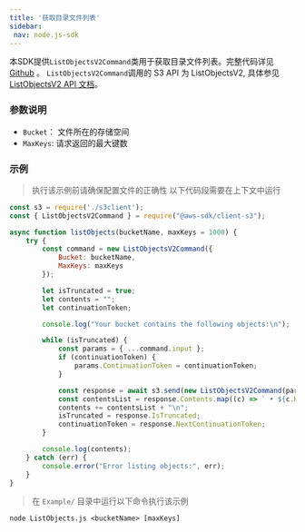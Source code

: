 ```yaml
---
title: '获取目录文件列表'
sidebar:
 nav: node.js-sdk
---
```

本SDK提供`ListObjectsV2Command`类用于获取目录文件列表。完整代码详见 [Github](https://github.com/aws/aws-sdk-js-v3/blob/main/clients/client-s3/src/commands/ListObjectsV2Command.ts) 。
`ListObjectsV2Command`调用的 S3 API 为 ListObjectsV2, 具体参见[ListObjectsV2 API 文档](https://docs.aws.amazon.com/AmazonS3/latest/API/API_ListObjectsV2.html)。



### 参数说明
- `Bucket`： 文件所在的存储空间
- `MaxKeys`: 请求返回的最大键数




### 示例
> 执行该示例前请确保配置文件的正确性
> 以下代码段需要在上下文中运行

```javascript
const s3 = require('./s3client');
const { ListObjectsV2Command } = require("@aws-sdk/client-s3");

async function listObjects(bucketName, maxKeys = 1000) {
    try {
        const command = new ListObjectsV2Command({
            Bucket: bucketName,
            MaxKeys: maxKeys
        });

        let isTruncated = true;
        let contents = "";
        let continuationToken;

        console.log("Your bucket contains the following objects:\n");

        while (isTruncated) {
            const params = { ...command.input };
            if (continuationToken) {
                params.ContinuationToken = continuationToken;
            }

            const response = await s3.send(new ListObjectsV2Command(params));
            const contentsList = response.Contents.map((c) => ` • ${c.Key}`).join("\n");
            contents += contentsList + "\n";
            isTruncated = response.IsTruncated;
            continuationToken = response.NextContinuationToken;
        }

        console.log(contents);
    } catch (err) {
        console.error("Error listing objects:", err);
    }
}

```
> 在 `Example/` 目录中运行以下命令执行该示例
```
node ListObjects.js <bucketName> [maxKeys]
```

